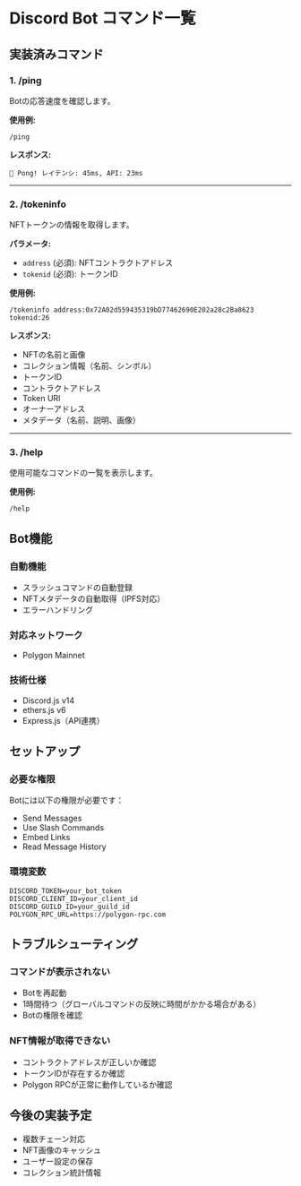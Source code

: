 # Discord Bot コマンド一覧

## 実装済みコマンド

### 1. /ping
Botの応答速度を確認します。

**使用例:**
```
/ping
```

**レスポンス:**
```
🏓 Pong! レイテンシ: 45ms, API: 23ms
```

---

### 2. /tokeninfo
NFTトークンの情報を取得します。

**パラメータ:**
- `address` (必須): NFTコントラクトアドレス
- `tokenid` (必須): トークンID

**使用例:**
```
/tokeninfo address:0x72A02d559435319bD77462690E202a28c2Ba8623 tokenid:26
```

**レスポンス:**
- NFTの名前と画像
- コレクション情報（名前、シンボル）
- トークンID
- コントラクトアドレス
- Token URI
- オーナーアドレス
- メタデータ（名前、説明、画像）

---

### 3. /help
使用可能なコマンドの一覧を表示します。

**使用例:**
```
/help
```

## Bot機能

### 自動機能
- スラッシュコマンドの自動登録
- NFTメタデータの自動取得（IPFS対応）
- エラーハンドリング

### 対応ネットワーク
- Polygon Mainnet

### 技術仕様
- Discord.js v14
- ethers.js v6
- Express.js（API連携）

## セットアップ

### 必要な権限
Botには以下の権限が必要です：
- Send Messages
- Use Slash Commands
- Embed Links
- Read Message History

### 環境変数
```env
DISCORD_TOKEN=your_bot_token
DISCORD_CLIENT_ID=your_client_id
DISCORD_GUILD_ID=your_guild_id
POLYGON_RPC_URL=https://polygon-rpc.com
```

## トラブルシューティング

### コマンドが表示されない
- Botを再起動
- 1時間待つ（グローバルコマンドの反映に時間がかかる場合がある）
- Botの権限を確認

### NFT情報が取得できない
- コントラクトアドレスが正しいか確認
- トークンIDが存在するか確認
- Polygon RPCが正常に動作しているか確認

## 今後の実装予定
- 複数チェーン対応
- NFT画像のキャッシュ
- ユーザー設定の保存
- コレクション統計情報